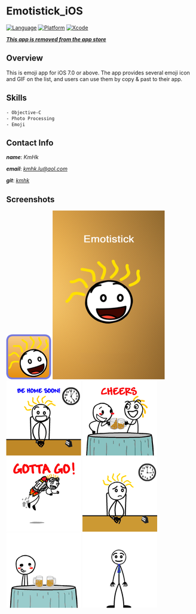 # Emotistick_iOS

[![Language](https://img.shields.io/badge/language-Objective--C-yellow.svg?style=flat)]()
[![Platform](https://img.shields.io/badge/platform-%3C%3D%20iOS%207.0-lightgrey.svg?style=flat)]()
[![Xcode](https://img.shields.io/badge/Xcode-7.3-blue.svg?style=flat)]()

[**_This app is removed from the app store_**]()


## Overview

This is emoji app for iOS 7.0 or above. The app provides several emoji icon and GIF on the list, and users can use them by copy & past to their app.


## Skills
    - Objective-C
    - Photo Processing
    - Emoji


## Contact Info

**_name_**:		_KmHk_

**_email_**:	[_kmhk.lu@aol.com_](mailto:kmhk.lu@aol.com)

**_git_**:		[_kmhk_](https://github.com/kmhk)


## Screenshots

![](iconipod@2x.png)
<img src="StickText/Resources/Default.png" alt="alt text" width="300">
![](StickText/Resources/gif%20title%20image/title_0.png)
![](StickText/Resources/gif%20title%20image/title_1.png)
![](StickText/Resources/gif%20title%20image/title_3.png)
![](StickText/Resources/gif/0.gif)
![](StickText/Resources/gif/1.gif)
![](StickText/Resources/gif/2.gif)
